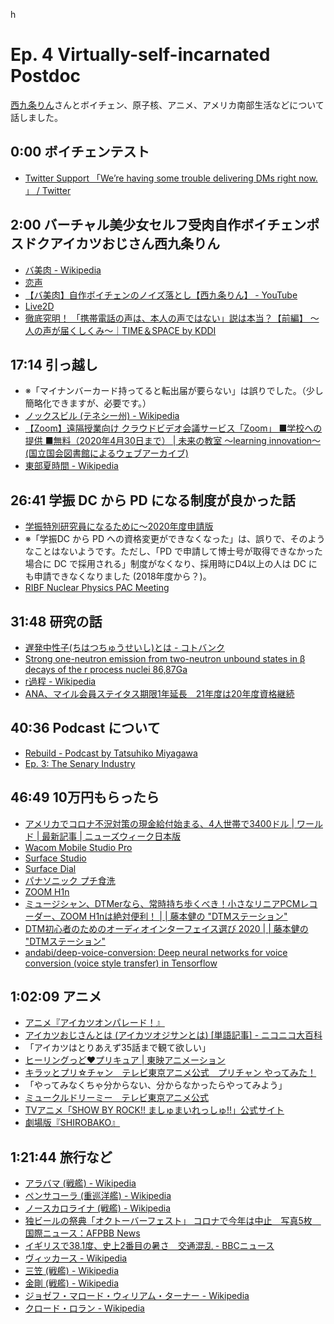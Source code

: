 h
# Ep. 4 Virtually-self-incarnated Postdoc

[西九条りん](https://i8n.page.link/dwh3)さんとボイチェン、原子核、アニメ、アメリカ南部生活などについて話しました。

## 0:00 ボイチェンテスト

- [Twitter Support 「We’re having some trouble delivering DMs right now. 」 / Twitter](https://i8n.page.link/s1ci) 

## 2:00 バーチャル美少女セルフ受肉自作ボイチェンポスドクアイカツおじさん西九条りん

- [バ美肉 - Wikipedia](https://i8n.page.link/jzrD)
- [恋声](https://i8n.page.link/DHwe)
- [【バ美肉】自作ボイチェンのノイズ落とし【西九条りん】 - YouTube](https://i8n.page.link/7Xmy)
- [Live2D](https://www.live2d.com/)
- [徹底究明！ 「携帯電話の声は、本人の声ではない」説は本当？【前編】 ～人の声が届くしくみ～｜TIME＆SPACE by KDDI](https://i8n.page.link/5KtR)

## 17:14 引っ越し

- ※「マイナンバーカード持ってると転出届が要らない」は誤りでした。（少し簡略化できますが、必要です。）
- [ノックスビル (テネシー州) - Wikipedia](https://i8n.page.link/ZosB)
- [【Zoom】遠隔授業向け クラウドビデオ会議サービス「Zoom」 ■学校への提供 ■無料（2020年4月30日まで） | 未来の教室 ～learning innovation～ (国立国会図書館によるウェブアーカイブ)](https://i8n.page.link/XRZi)
- [東部夏時間 - Wikipedia](https://i8n.page.link/xs8s)

## 26:41 学振 DC から PD になる制度が良かった話

- [学振特別研究員になるために～2020年度申請版](https://i8n.page.link/qyzQ)
- ※「学振DC から PD への資格変更ができなくなった」は、誤りで、そのようなことはないようです。ただし、「PD で申請して博士号が取得できなかった場合に DC で採用される」制度がなくなり、採用時にD4以上の人は DC にも申請できなくなりました (2018年度から？)。
- [RIBF Nuclear Physics PAC Meeting](https://i8n.page.link/Yh9E)

## 31:48 研究の話

- [遅発中性子(ちはつちゅうせいし)とは - コトバンク](https://i8n.page.link/rNZW)
- [Strong one-neutron emission from two-neutron unbound states in β decays of the r process nuclei 86,87Ga](https://i8n.page.link/wn75)
- [r過程 - Wikipedia](https://i8n.page.link/AAGp)
- [ANA、マイル会員ステイタス期限1年延長　21年度は20年度資格継続](https://i8n.page.link/RA6o)

## 40:36 Podcast について

- [Rebuild - Podcast by Tatsuhiko Miyagawa](https://rebuild.fm/)
- [Ep. 3: The Senary Industry](https://i8n.page.link/FUZF)

## 46:49 10万円もらったら

- [アメリカでコロナ不況対策の現金給付始まる、4人世帯で3400ドル | ワールド | 最新記事 | ニューズウィーク日本版](https://i8n.page.link/DfBc)
- [Wacom Mobile Studio Pro](https://amzn.to/2LPTnPn)
- [Surface Studio](https://amzn.to/3dWOnUO)
- [Surface Dial](https://amzn.to/2TaXFor)
- [パナソニック プチ食洗](https://amzn.to/2X9HLLZ)
- [ZOOM H1n](https://amzn.to/3dWMVlv)
- [ミュージシャン、DTMerなら、常時持ち歩くべき！小さなリニアPCMレコーダー、ZOOM H1nは絶対便利！ | | 藤本健の "DTMステーション"](https://i8n.page.link/yHL5)
- [DTM初心者のためのオーディオインターフェイス選び 2020 | | 藤本健の "DTMステーション"](https://i8n.page.link/vXyX)
- [andabi/deep-voice-conversion: Deep neural networks for voice conversion (voice style transfer) in Tensorflow](https://i8n.page.link/Kz4H)

## 1:02:09 アニメ

- [アニメ『アイカツオンパレード！』](http://www.aikatsu.net/)
- [アイカツおじさんとは (アイカツオジサンとは) [単語記事] - ニコニコ大百科](https://i8n.page.link/sBT3)
- 「アイカツはとりあえず35話まで観て欲しい」
- [ヒーリングっど♥プリキュア | 東映アニメーション](https://i8n.page.link/GssN)
- [キラッとプリ☆チャン　テレビ東京アニメ公式　プリチャン やってみた！](https://i8n.page.link/9kCy)
- 「やってみなくちゃ分からない、分からなかったらやってみよう」
- [ミュークルドリーミー　テレビ東京アニメ公式](https://i8n.page.link/gkJY)
- [TVアニメ「SHOW BY ROCK!! ましゅまいれっしゅ!!」公式サイト](https://i8n.page.link/Zdte)
- [劇場版『SHIROBAKO』](https://i8n.page.link/aXGo)

## 1:21:44 旅行など

- [アラバマ (戦艦) - Wikipedia](https://i8n.page.link/RdRc)
- [ペンサコーラ (重巡洋艦) - Wikipedia](https://i8n.page.link/Q5Xw(%E9%87%8D%E5%B7%A1%E6%B4%8B%E8%89%A6))
- [ノースカロライナ (戦艦) - Wikipedia](https://i8n.page.link/HwzL)
- [独ビールの祭典「オクトーバーフェスト」 コロナで今年は中止　写真5枚　国際ニュース：AFPBB News](https://i8n.page.link/m3fF)
- [イギリスで38.1度、史上2番目の暑さ　交通混乱 - BBCニュース](https://i8n.page.link/QRDD)
- [ヴィッカース - Wikipedia](https://i8n.page.link/4n6t)
- [三笠 (戦艦) - Wikipedia](https://i8n.page.link/cRwk(%E6%88%A6%E8%89%A6))
- [金剛 (戦艦) - Wikipedia](https://i8n.page.link/Pjzs(%E6%88%A6%E8%89%A6))
- [ジョゼフ・マロード・ウィリアム・ターナー - Wikipedia](https://i8n.page.link/jzrD)
- [クロード・ロラン - Wikipedia](https://i8n.page.link/HwzL)

